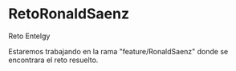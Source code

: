 # RetoRonaldSaenz
Reto Entelgy

Estaremos trabajando en la rama "feature/RonaldSaenz" donde se encontrara el reto resuelto.

